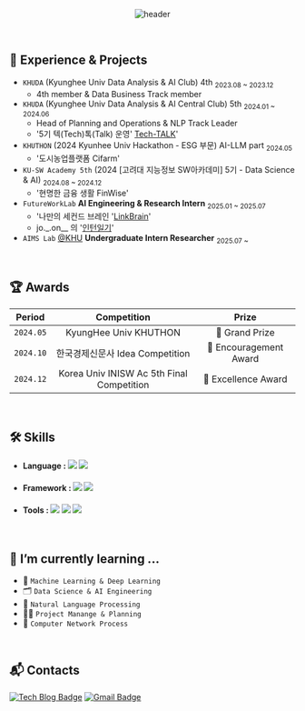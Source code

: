 <p align="center">
  <img src="https://capsule-render.vercel.app/api?type=rounded&color=timeGradient&text=Welcome%20to%20jo._.on's%20GitHub%20👋&animation=twinkling&fontSize=48&fontAlignY=50&fontAlign=50&height=80" alt="header"> </p>
<br>

## 🔅 Experience & Projects
- `KHUDA` (Kyunghee Univ Data Analysis & AI Club) 4th <sub>2023.08 ~ 2023.12</sub>
  - 4th member & Data Business Track member
- `KHUDA` (Kyunghee Univ Data Analysis & AI Central Club) 5th <sub>2024.01 ~ 2024.06</sub>
  -  Head of Planning and Operations & NLP Track Leader
  - '5기 텍(Tech)톡(Talk) 운영' [Tech-TALK](https://www.notion.so/Tech-Talk-a16ee254728c4ef195cd919a785e8b0a?source=copy_link)'
- `KHUTHON` (2024 Kyunhee Univ Hackathon - ESG 부문) AI-LLM part <sub>2024.05</sub>
  - '도시농업플랫폼 Cifarm'
- `KU-SW Academy 5th` (2024 [고려대 지능정보 SW아카데미] 5기 - Data Science & AI) <sub>2024.08 ~ 2024.12</sub>
  - '현명한 금융 생활 FinWise'
- `FutureWorkLab` **AI Engineering & Research Intern** <sub>2025.01 ~ 2025.07</sub>
  - '나만의 세컨드 브레인 '[LinkBrain](https://www.linkbrain.kr/)'
  - jo._.on__ 의 '[인턴일기](https://www.futureworklab.co.kr/articles/3)'
- `AIMS Lab` [@KHU](https://sites.google.com/view/khu-aims/home?authuser=0) **Undergraduate Intern Researcher** <sub>2025.07 ~ </sub>
<br>

## 🏆 Awards 

| Period | Competition | Prize |
|-------|:--------:|:---------:|
| `2024.05` | KyungHee Univ KHUTHON | 🥈 Grand Prize  |
| `2024.10` | 한국경제신문사 Idea Competition | 🥉 Encouragement Award |
| `2024.12` | Korea Univ INISW Ac 5th Final Competition | 🥉 Excellence Award  |
<br>

## 🛠️ Skills 

- #### Language : <img src="https://img.shields.io/badge/Python-3776AB?style=for-the-badge&logo=Python&logoColor=white"> <img src="https://img.shields.io/badge/Dart-00599C?style=for-the-badge&logo=Dart&logoColor=white"> 

- #### Framework : <img src="https://img.shields.io/badge/langchain-%231C3C3C.svg?style=for-the-badge&logo=langchain&logoColor=white"> <img src="https://img.shields.io/badge/Langgraph-1572B6?style=for-the-badge?style=for-the-badge&logo=langgraph">

- #### Tools : <img src="https://img.shields.io/badge/docker-257bd6?style=for-the-badge&logo=docker&logoColor=white"> <img src="https://img.shields.io/badge/fastapi-D00000?style=for-the-badge&logo=fastapi&logoColor=white">  <img src="https://img.shields.io/badge/TensorFlow-FF6F00?style=for-the-badge&logo=TensorFlow&logoColor=white"> 

<br> 

## 🌱 I’m currently learning ... 
- 🤖 `Machine Learning & Deep Learning` <br>
- 🗂️ `Data Science & AI Engineering` <br>
- 🔡 `Natural Language Processing` <br>
- ✍🏻 `Project Manange & Planning` <br>
- 🛜 `Computer Network Process` <br>
<br>

<!-- ## 📭 Github & Blog
[![leejoon2067's GitHub stats](https://github-readme-stats.vercel.app/api?username=leejoon2067)](https://github.com/anuraghazra/github-readme-stats)
</p>
<br>-->

## :mailbox_with_mail: Contacts
[![Tech Blog Badge](http://img.shields.io/badge/-Tech%20blog-black?style=flat-square&logo=github&link=https://jhklee-coder.tistory.com)](https://jhklee-coder.tistory.com/)
[![Gmail Badge](https://img.shields.io/badge/Gmail-d14836?style=flat-square&logo=Gmail&logoColor=white&link=mailto:leejoon2067@khu.ac.kr)](mailto:leejoon2067@khu.ac.kr/)

<!--
- 🔭 I’m currently working on ...
- 🌱 I’m currently learning ...
- 👯 I’m looking to collaborate on ...
- 🤔 I’m looking for help with ...
- 💬 Ask me about ...
- 📫 How to reach me: ...
- 😄 Pronouns: ...
- ⚡ Fun fact: ...
-->
